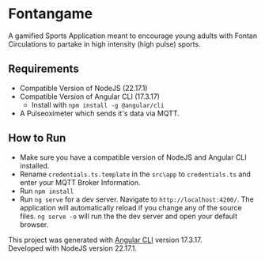 # Fontangame

A gamified Sports Application meant to encourage young adults with Fontan Circulations to partake in high intensity (high pulse) sports.

## Requirements

- Compatible Version of NodeJS (22.17.1)
- Compatible Version of Angular CLI (17.3.17)
    - Install with `npm install -g @angular/cli`
- A Pulseoximeter which sends it's data via MQTT.

## How to Run

- Make sure you have a compatible version of NodeJS and Angular CLI installed.  
- Rename `credentials.ts.template` in the `src\app` to `credentials.ts` and enter your MQTT Broker Information.
- Run `npm install`
- Run `ng serve` for a dev server. Navigate to `http://localhost:4200/`. The application will automatically reload if you change any of the source files.
`ng serve -o` will run the the dev server and open your default browser.

This project was generated with [Angular CLI](https://github.com/angular/angular-cli) version 17.3.17.  
Developed with NodeJS version 22.17.1.